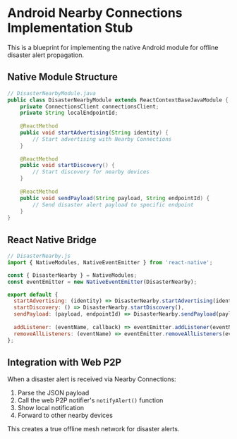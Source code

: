 # Android Nearby Connections Implementation Stub

This is a blueprint for implementing the native Android module for offline disaster alert propagation.

## Native Module Structure

```java
// DisasterNearbyModule.java
public class DisasterNearbyModule extends ReactContextBaseJavaModule {
    private ConnectionsClient connectionsClient;
    private String localEndpointId;
    
    @ReactMethod
    public void startAdvertising(String identity) {
        // Start advertising with Nearby Connections
    }
    
    @ReactMethod
    public void startDiscovery() {
        // Start discovery for nearby devices
    }
    
    @ReactMethod
    public void sendPayload(String payload, String endpointId) {
        // Send disaster alert payload to specific endpoint
    }
}
```

## React Native Bridge

```javascript
// DisasterNearby.js
import { NativeModules, NativeEventEmitter } from 'react-native';

const { DisasterNearby } = NativeModules;
const eventEmitter = new NativeEventEmitter(DisasterNearby);

export default {
  startAdvertising: (identity) => DisasterNearby.startAdvertising(identity),
  startDiscovery: () => DisasterNearby.startDiscovery(),
  sendPayload: (payload, endpointId) => DisasterNearby.sendPayload(payload, endpointId),
  
  addListener: (eventName, callback) => eventEmitter.addListener(eventName, callback),
  removeAllListeners: (eventName) => eventEmitter.removeAllListeners(eventName),
};
```

## Integration with Web P2P

When a disaster alert is received via Nearby Connections:
1. Parse the JSON payload
2. Call the web P2P notifier's `notifyAlert()` function
3. Show local notification
4. Forward to other nearby devices

This creates a true offline mesh network for disaster alerts.
